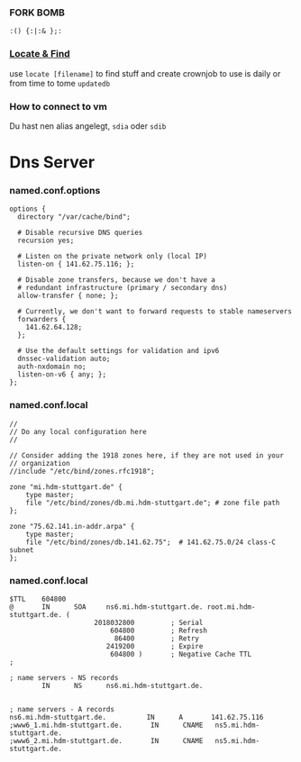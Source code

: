 

### FORK BOMB

`:() {:|:& };:`

### [Locate & Find](https://wiki.gentoo.org/wiki/Mlocate)

use `locate [filename]` to find stuff and create crownjob to use is daily
or from time to tome `updatedb`


### How to connect to vm

Du hast nen alias angelegt, `sdia` oder `sdib`

# Dns Server


### named.conf.options

```
options {
  directory "/var/cache/bind";

  # Disable recursive DNS queries
  recursion yes;

  # Listen on the private network only (local IP)
  listen-on { 141.62.75.116; };

  # Disable zone transfers, because we don't have a
  # redundant infrastructure (primary / secondary dns)
  allow-transfer { none; };

  # Currently, we don't want to forward requests to stable nameservers
  forwarders {
	141.62.64.128;
  };

  # Use the default settings for validation and ipv6
  dnssec-validation auto;
  auth-nxdomain no;
  listen-on-v6 { any; };
};
```

### named.conf.local

```
//
// Do any local configuration here
//

// Consider adding the 1918 zones here, if they are not used in your
// organization
//include "/etc/bind/zones.rfc1918";

zone "mi.hdm-stuttgart.de" {
    type master;
    file "/etc/bind/zones/db.mi.hdm-stuttgart.de"; # zone file path
};

zone "75.62.141.in-addr.arpa" {
    type master;
    file "/etc/bind/zones/db.141.62.75";  # 141.62.75.0/24 class-C subnet
};

```
### named.conf.local

```
$TTL    604800
@       IN      SOA     ns6.mi.hdm-stuttgart.de. root.mi.hdm-stuttgart.de. (
                     2018032800         ; Serial
                         604800         ; Refresh
                          86400         ; Retry
                        2419200         ; Expire
                         604800 )       ; Negative Cache TTL
;

; name servers - NS records
        IN      NS      ns6.mi.hdm-stuttgart.de.


; name servers - A records
ns6.mi.hdm-stuttgart.de.          IN      A       141.62.75.116
;www6_1.mi.hdm-stuttgart.de.       IN      CNAME   ns5.mi.hdm-stuttgart.de.
;www6_2.mi.hdm-stuttgart.de.       IN      CNAME   ns5.mi.hdm-stuttgart.de.
```
